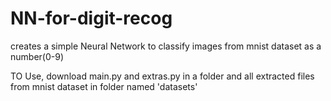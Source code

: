 # NN-for-digit-recog
creates a simple Neural Network to classify images from mnist dataset as a number(0-9)

TO Use, download main.py and extras.py in a folder and all extracted files from mnist dataset in folder named 'datasets'
